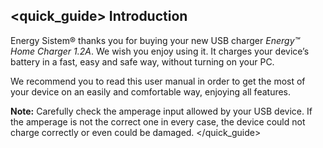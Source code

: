 ## <quick_guide> Introduction

Energy Sistem® thanks you for buying your new USB charger *Energy™ Home Charger 1.2A*. We
wish you enjoy using it.
It charges your device’s battery in a fast, easy and safe way, without turning on your PC.

We recommend you to read this user manual in order to get the most of your device on an easily and comfortable way, enjoying all features.

**Note:** Carefully check the amperage input allowed by your USB device. If the amperage is not the
correct one in every case, the device could not charge correctly or even could be damaged.
</quick_guide>
